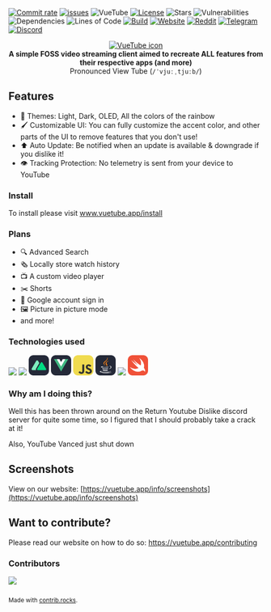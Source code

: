 [![Commit rate](https://img.shields.io/github/commit-activity/m/Frontesque/VueTube?label=Commits)](https://github.com/Frontesque/VueTube/commits/main)
[![issues](https://img.shields.io/github/issues/Frontesque/VueTube)](https://github.com/Frontesque/VueTube/issues)
![VueTube](https://img.shields.io/github/languages/count/Frontesque/VueTube)
[![License](https://img.shields.io/github/license/Frontesque/VueTube)](https://github.com/Frontesque/VueTube/blob/main/LICENSE)
![Stars](https://img.shields.io/github/stars/Frontesque/VueTube)
![Vulnerabilities](https://img.shields.io/snyk/vulnerabilities/github/FrontEsque/VueTube)
![Dependencies](https://img.shields.io/librariesio/github/Frontesque/VueTube)
![Lines of Code](https://img.shields.io/tokei/lines/github/Frontesque/VueTube)
[![Build](https://github.com/Frontesque/VueTube/actions/workflows/ci.yml/badge.svg)](https://github.com/Frontesque/VueTube/actions/workflows/ci.yml)
[![Website](https://img.shields.io/website?down_message=offline&up_message=online&url=https%3A%2F%2Fvuetube.app)](https://vuetube.app)
[![Reddit](https://img.shields.io/reddit/subreddit-subscribers/vuetube?label=r%2FVuetube&logo=reddit&logoColor=white)](https://reddit.com/r/vuetube)
[![Telegram](https://img.shields.io/endpoint?color=neon&style=flat&url=https%3A%2F%2Ftg.sumanjay.workers.dev%2Fvuetube)](https://t.me/VueTube)
[![Discord](https://img.shields.io/discord/946587366242533377?label=Discord&style=flat&logo=discord&logoColor=white)](https://discord.gg/7P8KJrdd5W)

<p align="center">
  <a href="https://vuetube.app/">
    <img src="https://cdn.discordapp.com/attachments/751596360108605500/963045605071028274/vuetube-logo.svg" alt="VueTube icon" width="500"/>
  </a>
</br>
<strong>A simple FOSS video streaming client aimed to recreate ALL features from their respective apps (and more)</strong>
</br>
Pronounced View Tube (<code>/ˈvjuːˌtjuːb/</code>)
</p>

## Features
- 🎨 Themes: Light, Dark, OLED, All the colors of the rainbow
- 🖌️ Customizable UI: You can fully customize the accent color, and other parts of the UI to remove features that you don't use!
- ⬆️ Auto Update: Be notified when an update is available & downgrade if you dislike it!
- 👁️ Tracking Protection: No telemetry is sent from your device to YouTube

### Install
To install please visit www.vuetube.app/install

### Plans
- 🔍 Advanced Search
- 🗞️ Locally store watch history
- 📺 A custom video player
- ✂️ Shorts
- 🧑 Google account sign in
- 🖼️ Picture in picture mode
- and more!

### Technologies used

<a href="https://capacitorjs.com/solution/vue"><img src="https://cdn.discordapp.com/attachments/953538236716814356/955694368742834176/Capacitator-Dark.svg" height=40/></a> <a href="https://vuetifyjs.com/"><img src="https://cdn.discordapp.com/attachments/953538236716814356/955694368956760074/Vuetify-Dark.svg" height=40/></a> <a href="https://nuxtjs.org/"><img src="https://github.com/tandpfun/skill-icons/raw/main/icons/NuxtJS-Dark.svg" height=40/></a> <a href="https://vuejs.org/"><img src="https://github.com/tandpfun/skill-icons/raw/main/icons/VueJS-Dark.svg" height=40/></a> <a href="https://javascript.com/"><img src="https://github.com/tandpfun/skill-icons/raw/main/icons/JavaScript.svg" height=40/></a> <a href="https://java.com/"><img src="https://github.com/tandpfun/skill-icons/raw/main/icons/Java-Dark.svg" height=40/></a> <a href="https://gradle.com/"><img src="https://cdn.discordapp.com/attachments/810799100940255260/955691550560636958/Gradle.svg" height=40/></a> <a href="https://developer.apple.com/swift/"><img src="https://github.com/tandpfun/skill-icons/raw/main/icons/Swift.svg" height=40/></a>

### Why am I doing this?
Well this has been thrown around on the Return Youtube Dislike discord server for quite some time, so I figured that I should probably take a crack at it!

Also, YouTube Vanced just shut down

## Screenshots
View on our website: [https://vuetube.app/info/screenshots](https://vuetube.app/info/screenshots)

## Want to contribute?
Please read our website on how to do so: https://vuetube.app/contributing

### Contributors
<a href="https://github.com/Frontesque/VueTube/graphs/contributors">
  <img src="https://contrib.rocks/image?repo=Frontesque/VueTube" />
</a>

<sub>Made with [contrib.rocks](https://contrib.rocks). </sub>
